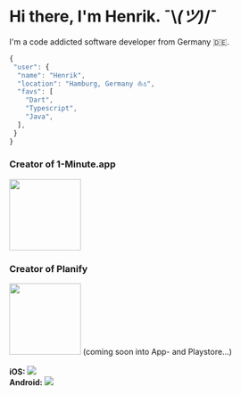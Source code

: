 # Hi there, I'm Henrik. ¯\\_(ツ)_/¯
<p align="justify">
  I'm a code addicted software developer from Germany 🇩🇪.
</p>

 ```javascript
{
  "user": {
   "name": "Henrik",
   "location": "Hamburg, Germany ⛵⚓",
   "favs": [
     "Dart",
     "Typescript",
     "Java",
   ],
  }
}
```

### Creator of 1-Minute.app
<a href="https://1-minute.app"><img src="https://1-minute.app/images/logo.8842980b.png" width="128" height="128" /></a>

### Creator of Planify
<img src="https://i.imgur.com/ufAqxi5.png" width="128" height="128" />
(coming soon into App- and Playstore...)
<br><br>
<strong>iOS: <img src="https://build.appcenter.ms/v0.1/apps/a582751e-3eff-4ed6-8344-65129972e31a/branches/master/badge" /></strong><br>
<strong>Android: <img src="https://build.appcenter.ms/v0.1/apps/aeb0d0da-a91d-4ec3-a9a3-a980240c3b84/branches/master/badge" /></strong>
